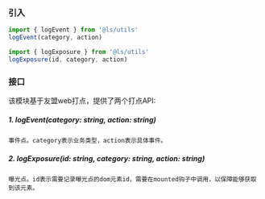 ### 引入
```javascript
import { logEvent } from '@ls/utils' 
logEvent(category, action)
```

```javascript
import { logExposure } from '@ls/utils'
logExposure(id, category, action)
```

### 接口
该模块基于友盟web打点，提供了两个打点API:
##### 1. logEvent(category: string, action: string)
	事件点。category表示业务类型，action表示具体事件。
##### 2. logExposure(id: string, category: string, action: string) 
	曝光点。id表示需要记录曝光点的dom元素id，需要在mounted钩子中调用，以保障能够获取到该元素。